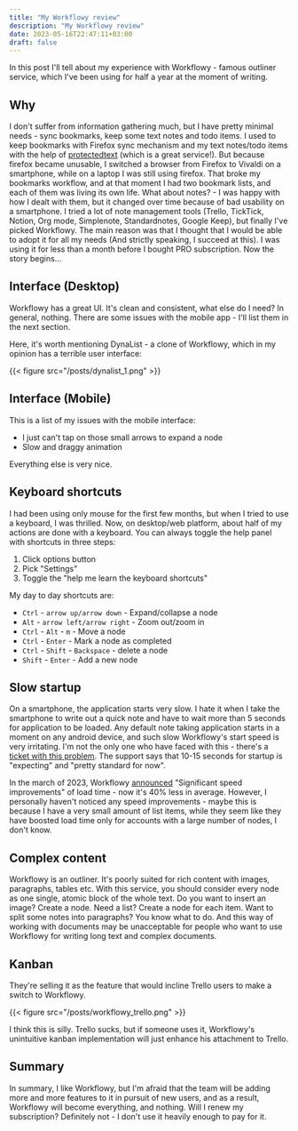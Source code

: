 ```yaml
---
title: "My Workflowy review"
description: "My Workflowy review"
date: 2023-05-16T22:47:11+03:00
draft: false
---
```


In this post I'll tell about my experience with Workflowy -
famous outliner service, which I've been using for half
a year at the moment of writing.

<!--more-->

## Why

I don't suffer from information gathering much, but I have
pretty minimal needs - sync bookmarks, keep some text
notes and todo items. I used to keep bookmarks with
Firefox sync mechanism and my text notes/todo items with the
help of [protectedtext](https://protectedtext.com) (which is
a great service!). But because firefox became unusable,
I switched a browser from Firefox to Vivaldi on a smartphone,
while on a laptop I was still using firefox. That broke my
bookmarks workflow, and at that moment I had two bookmark
lists, and each of them was living its own life.
What about notes? - I was happy with how I dealt with them, but
it changed over time because of bad usability on a smartphone.
I tried a lot of note management tools (Trello, TickTick, Notion, Org mode,
Simplenote, Standardnotes, Google Keep), but finally I've picked Workflowy.
The main reason was that I thought that I would be able to adopt it for all my
needs (And strictly speaking, I succeed at this). I was using
it for less than a month before I bought PRO subscription. Now the story
begins...


## Interface (Desktop)

Workflowy has a great UI. It's clean and consistent, what else
do I need? In general, nothing. There are some issues
with the mobile app - I'll list them in the next section.

Here, it's worth mentioning DynaList - a clone of Workflowy,
which in my opinion has a terrible user interface:

{{< figure src="/posts/dynalist_1.png" >}}

## Interface (Mobile)

This is a list of my issues with the mobile interface:

- I just can't tap on those small arrows to expand a node
- Slow and draggy animation

Everything else is very nice.

## Keyboard shortcuts

I had been using only mouse for the first few months, but when I
tried to use a keyboard, I was thrilled. Now,
on desktop/web platform, about half of my
actions are done with a keyboard. You can always
toggle the help panel with shortcuts in three steps:

1. Click options button
2. Pick "Settings"
3. Toggle the "help me learn the keyboard shortcuts"

My day to day shortcuts are:

- `Ctrl` - `arrow up/arrow down` - Expand/collapse a node
- `Alt` - `arrow left/arrow right` - Zoom out/zoom in
- `Ctrl` - `Alt` - `m` - Move a node
- `Ctrl` - `Enter` - Mark a node as completed
- `Ctrl` - `Shift` - `Backspace` - delete a node
- `Shift` - `Enter` - Add a new node

## Slow startup

On a smartphone, the application starts very slow.
I hate it when I take the smartphone to write out
a quick note and have to wait more than 5 seconds for
application to be loaded. Any default note taking
application starts in a moment on any android device, and such slow
Workflowy's start speed is very irritating.
I'm not the only one who have faced with this - there's a
[ticket with this problem](https://workflowy.zendesk.com/hc/en-us/community/posts/4412153194900-Loading-time-too-long-). The support says that 10-15 seconds for startup is "expecting"
and "pretty standard for now".

In the march of 2023, Workflowy [announced](https://blog.workflowy.com/harder-better-faster-stronger-significant-startup-speed-improvements/) "Significant speed improvements" of
load time - now it's 40% less in average. However, I personally haven't
noticed any speed improvements - maybe this is because I have a very small
amount of list items, while they seem like they have boosted load time
only for accounts with a large number of nodes, I don't know.

## Complex content

Workflowy is an outliner. It's poorly suited
for rich content with images, paragraphs, tables etc.
With this service, you should consider every node
as one single, atomic block of the whole text. Do you
want to insert an image? Create a node. Need a list?
Create a node for each item. Want to split some notes into
paragraphs? You know what to do. And this way of working
with documents may be unacceptable for people who
want to use Workflowy for writing long text and
complex documents.

## Kanban

They're selling  it as the feature that
would incline Trello users to make a switch to Workflowy.

{{< figure src="/posts/workflowy_trello.png" >}}

I think this is silly. Trello sucks, but if someone uses it,
Workflowy's unintuitive kanban implementation will just
enhance his attachment to Trello.

## Summary

In summary, I like Workflowy, but I'm afraid that the team
will be adding more and more features to it in pursuit of
new users, and as a result, Workflowy will become everything,
and nothing. Will I renew my subscription? Definitely not -
I don't use it heavily enough to pay for it.
